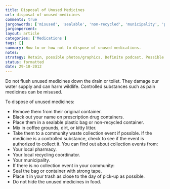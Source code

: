 ```yaml
---
title: Disposal of Unused Medicines
url: disposal-of-unused-medicines
comments: true
jargonwords: ['misused', 'sealable', 'non-recycled', 'municipality', 'pick-up']
jargonpercent:
layout: article
categories: ['Medications']
tags: []
summary: How to or how not to dispose of unused medications.
notes:
strategy: Retain, possible photos/graphics. Definite podcast. Possible Video. (Rethink? No. Some re-writing? No. Graphics or diagrams? Yes. Photography? Yes. Podcast or audio? Yes. Video? No)
status: formatted 
date: 29-10-2012
---
```

Do not flush unused medicines down the drain or toilet. They damage our water supply and can harm wildlife. Controlled substances such as pain medicines can be misused.

To dispose of unused medicines:

* Remove them from their original container.
* Black out your name on prescription drug containers.
* Place them in a sealable plastic bag or non-recycled container. 
* Mix in coffee grounds, dirt, or kitty litter.
* Take them to a community waste collection event if possible. If the medicine is a controlled substance, check to see if the event is authorized to collect it. You can find out about collection events from:
* Your local pharmacy.
* Your local recycling coordinator.
* Your municipality.
* If there is no collection event in your community:
* Seal the bag or container with strong tape. 
* Place it in your trash as close to the day of pick-up as possible.
* Do not hide the unused medicines in food.